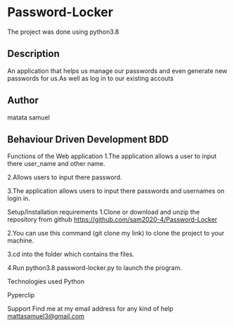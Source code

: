# Password-Locker

The project was done using python3.8 

## Description
An application that helps us manage our passwords and even generate new passwords for us.As well as log in to our existing accouts

## Author
matata samuel

## Behaviour Driven Development BDD
Functions of the Web application
1.The application allows a user to input there user_name and other name.

2.Allows users to input there password.

3.The application allows users to input there passwords and usernames on login in.

Setup/Installation requirements
1.Clone or download and unzip the repository from github https://github.com/sam2020-4/Password-Locker

2.You can use this command (git clone my link) to clone the project to your machine.

3.cd into the folder which contains the files.

4.Run python3.8 password-locker.py to launch the program.

Technologies used
Python

Pyperclip

Support
Find me at my email address for any kind of help mattasamuel3@gmail.com
